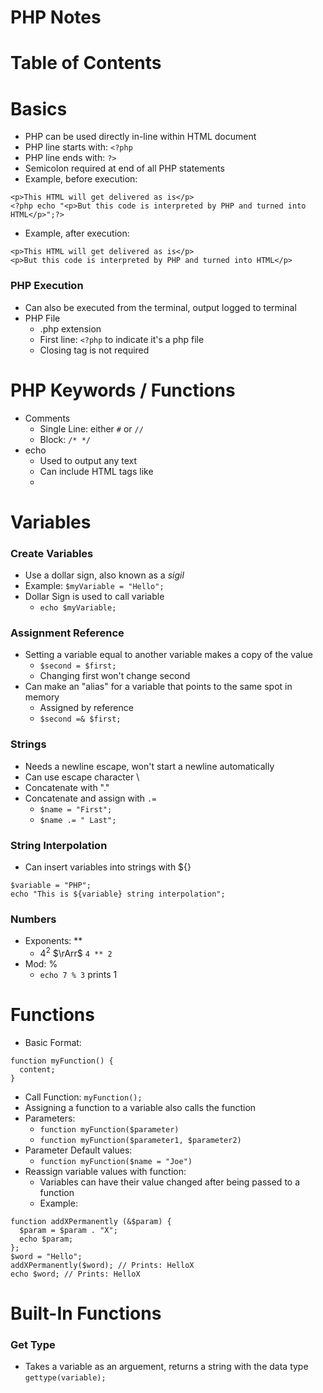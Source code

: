 # PHP Notes

# Table of Contents

# Basics

- PHP can be used directly in-line within HTML document
- PHP line starts with: `<?php`
- PHP line ends with: `?>`
- Semicolon required at end of all PHP statements
- Example, before execution:
```
<p>This HTML will get delivered as is</p>
<?php echo "<p>But this code is interpreted by PHP and turned into HTML</p>";?>
```
- Example, after execution:
```
<p>This HTML will get delivered as is</p>
<p>But this code is interpreted by PHP and turned into HTML</p>
```

### PHP Execution

- Can also be executed from the terminal, output logged to terminal
- PHP File
  - .php extension
  - First line: `<?php` to indicate it's a php file
  - Closing tag is not required

# PHP Keywords / Functions

- Comments
  - Single Line: either `#` or `//`
  - Block: `/* */`
- echo
  - Used to output any text
  - Can include HTML tags like <li>

# Variables

### Create Variables

- Use a dollar sign, also known as a *sigil*
- Example: `$myVariable = "Hello";`
- Dollar Sign is used to call variable
  - `echo $myVariable;`

### Assignment Reference

- Setting a variable equal to another variable makes a copy of the value
  - `$second = $first;`
  - Changing first won't change second
- Can make an "alias" for a variable that points to the same spot in memory
  - Assigned by reference
  - `$second =& $first;`

### Strings

- Needs a newline escape, won't start a newline automatically
- Can use escape character \
- Concatenate with "."
- Concatenate and assign with `.=`
  - `$name = "First";`
  - `$name .= " Last";`

### String Interpolation

- Can insert variables into strings with ${}
```
$variable = "PHP";
echo "This is ${variable} string interpolation";
```

### Numbers

- Exponents: **
  - $4^{2}$ $\rArr$  `4 ** 2`
- Mod: %
  - `echo 7 % 3` prints 1
  
# Functions
  
- Basic Format:
```
function myFunction() {
  content; 
}
```
- Call Function: `myFunction();`
- Assigning a function to a variable also calls the function
- Parameters:
  - `function myFunction($parameter)`
  - `function myFunction($parameter1, $parameter2)`
- Parameter Default values:
  - `function myFunction($name = "Joe")`
- Reassign variable values with function:
  - Variables can have their value changed after being passed to a function
  - Example:
```
function addXPermanently (&$param) {
  $param = $param . "X";
  echo $param;
};
$word = "Hello";
addXPermanently($word); // Prints: HelloX
echo $word; // Prints: HelloX
```

# Built-In Functions
  
### Get Type
  
- Takes a variable as an arguement, returns a string with the data type
`gettype(variable);`


